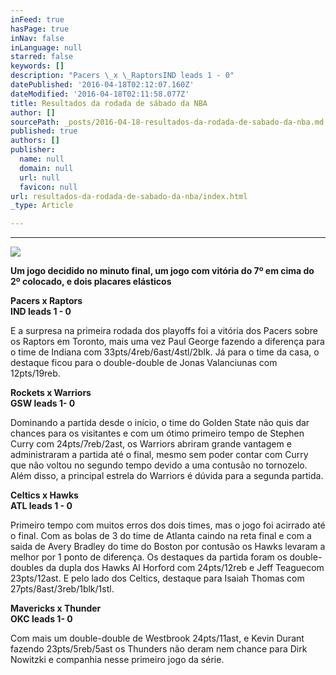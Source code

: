 ```yaml
---
inFeed: true
hasPage: true
inNav: false
inLanguage: null
starred: false
keywords: []
description: "Pacers \_x \_RaptorsIND leads 1 - 0"
datePublished: '2016-04-18T02:12:07.160Z'
dateModified: '2016-04-18T02:11:58.077Z'
title: Resultados da rodada de sábado da NBA
author: []
sourcePath: _posts/2016-04-18-resultados-da-rodada-de-sabado-da-nba.md
published: true
authors: []
publisher:
  name: null
  domain: null
  url: null
  favicon: null
url: resultados-da-rodada-de-sabado-da-nba/index.html
_type: Article

---
```

****
![](https://the-grid-user-content.s3-us-west-2.amazonaws.com/4a8aab4f-0881-4e56-b7c1-84d45ab2cd2e.png)

**Um jogo decidido no minuto final, um jogo com vitória do 7º em cima do 2º colocado, e dois placares elásticos**

**Pacers  x  Raptors  
IND leads 1 - 0**

E a surpresa na primeira rodada dos playoffs foi a vitória dos Pacers sobre os Raptors em Toronto, mais uma vez Paul George fazendo a diferença para o time de Indiana com 33pts/4reb/6ast/4stl/2blk. Já para o time da casa, o destaque ficou para o double-double de Jonas Valanciunas com 12pts/19reb. 

**Rockets  x  Warriors  
GSW leads 1- 0**

Dominando a partida desde o início, o time do Golden State não quis dar chances para os visitantes e com um ótimo primeiro tempo de Stephen Curry com 24pts/7reb/2ast, os Warriors abriram grande vantagem e administraram a partida até o final, mesmo sem poder contar com Curry que não voltou no segundo tempo devido a uma contusão no tornozelo. Além disso, a principal estrela do Warriors é dúvida para a segunda partida.

**Celtics x  Hawks  
ATL leads 1 - 0**

Primeiro tempo com muitos erros dos dois times, mas o jogo foi acirrado até o final. Com as bolas de 3 do time de Atlanta caindo na reta final e com a saida de Avery Bradley do time do Boston por contusão os Hawks levaram a melhor por 1 ponto de diferença. Os destaques da partida foram os double-doubles da dupla dos Hawks Al Horford com 24pts/12reb e Jeff Teaguecom 23pts/12ast. E pelo lado dos Celtics, destaque para Isaiah Thomas com 27pts/8ast/3reb/1blk/1stl.

**Mavericks x Thunder  
OKC leads 1- 0**

Com mais um double-double de Westbrook 24pts/11ast, e Kevin Durant fazendo 23pts/5reb/5ast os Thunders não deram nem chance para Dirk Nowitzki e companhia nesse primeiro jogo da série.